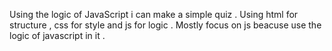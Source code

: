 Using the logic of JavaScript i can make a simple  quiz .
Using html for structure , css for style and js for logic .
Mostly focus on js beacuse use the logic of javascript  in it .

